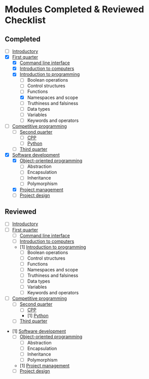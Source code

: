 # Modules Completed & Reviewed Checklist

## Completed

- [ ] [Introductory](./README.md)
- [x] [First quarter](./first-quarter/README.md)
  - [x] [Command line interface](./first-quarter/command-line-interface/README.md)
  - [x] [Introduction to computers](./first-quarter/introduction-to-computers/README.md)
  - [x] [Introduction to programming](./first-quarter/introduction-to-programming/README.md)
    - [ ] Boolean operations
    - [ ] Control structures
    - [ ] Functions
    - [x] Namespaces and scope
    - [ ] Truthiness and falsiness
    - [ ] Data types
    - [ ] Variables
    - [ ] Keywords and operators
- [ ] [Competitive programming](./competitive-programming/README.md)
  - [ ] [Second quarter](./competitive-programming/second-quarter/README.md)
    - [ ] [CPP](./competitive-programming/second-quarter/cpp/README.md)
    - [ ] [Python](./competitive-programming/second-quarter/python/README.md)
  - [ ] [Third quarter](./competitive-programming/third-quarter/README.md)
- [x] [Software development](./software-development/README.md)
  - [x] [Object-oriented programming](./first-quarter/object-oriented-programming/README.md)
    - [ ] Abstraction
    - [ ] Encapsulation
    - [ ] Inheritance
    - [ ] Polymorphism
  - [x] [Project management](./software-development/project-management/README.md)
  - [ ] [Project design](./software-development/project-design/README.md)

## Reviewed

- [ ] [Introductory](./README.md)
- [ ] [First quarter](./first-quarter/README.md)
  - [ ] [Command line interface](./first-quarter/command-line-interface/README.md)
  - [ ] [Introduction to computers](./first-quarter/introduction-to-computers/README.md)
  - [1] [Introduction to programming](./first-quarter/introduction-to-programming/README.md)
    - [ ] Boolean operations
    - [ ] Control structures
    - [ ] Functions
    - [ ] Namespaces and scope
    - [ ] Truthiness and falsiness
    - [ ] Data types
    - [ ] Variables
    - [ ] Keywords and operators
- [ ] [Competitive programming](./competitive-programming/README.md)
  - [ ] [Second quarter](./competitive-programming/second-quarter/README.md)
    - [ ] [CPP](./competitive-programming/second-quarter/cpp/README.md)
    - [1] [Python](./competitive-programming/second-quarter/python/README.md)
  - [ ] [Third quarter](./competitive-programming/third-quarter/README.md)
- [1] [Software development](./software-development/README.md)
  - [ ] [Object-oriented programming](./first-quarter/object-oriented-programming/README.md)
    - [ ] Abstraction
    - [ ] Encapsulation
    - [ ] Inheritance
    - [ ] Polymorphism
  - [1] [Project management](./software-development/project-management/README.md)
  - [ ] [Project design](./software-development/project-design/README.md)
